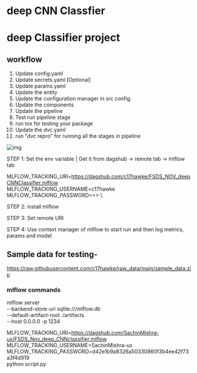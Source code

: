# deep CNN Classfier
# deep Classifier project

## workflow

1. Update config.yaml
2. Update secrets.yaml [Optional]
3. Update params.yaml
4. Update the entity
5. Update the configuration manager in src config.
6. Update the components
7. Update the pipeline
8. Test run pipeline stage
9. run tox for testing your package
10. Update the dvc.yaml
11. run "dvc repro" for running all the stages in pipeline

![img](https://raw.githubusercontent.com/c17hawke/FSDS_NOV_deepCNNClassifier/main/docs/images/Data%20Ingestion%402x%20(1).png)


STEP 1: Set the env variable | Get it from dagshub -> remote tab -> mlflow tab

MLFLOW_TRACKING_URI=https://dagshub.com/c17hawke/FSDS_NOV_deepCNNClassifier.mlflow \
MLFLOW_TRACKING_USERNAME=c17hawke \
MLFLOW_TRACKING_PASSWORD=<> \

STEP 2: install mlflow

STEP 3: Set remote URI

STEP 4: Use context manager of mlflow to start run and then log metrics, params and model


## Sample data for testing-
https://raw.githubusercontent.com/c17hawke/raw_data/main/sample_data.zip


### mlflow commands
mlflow server \
--backend-store-uri sqlite:///mlflow.db \
--default-artifact-root ./artifacts \
--host 0.0.0.0 -p 1234


MLFLOW_TRACKING_URI=https://dagshub.com/SachinMishra-ux/FSDS_Nov_deep_CNNclassifier.mlflow \
MLFLOW_TRACKING_USERNAME=SachinMishra-ux \
MLFLOW_TRACKING_PASSWORD=d42e1b9a8326a50330860f3b4ee42f73a3f4d919 \
python script.py